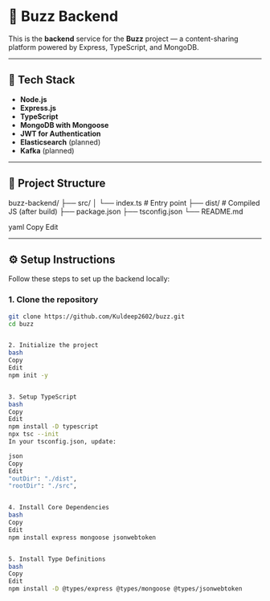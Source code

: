 # 🚀 Buzz Backend

This is the **backend** service for the **Buzz** project — a content-sharing platform powered by Express, TypeScript, and MongoDB.

---

## 🧱 Tech Stack

- **Node.js**
- **Express.js**
- **TypeScript**
- **MongoDB with Mongoose**
- **JWT for Authentication**
- **Elasticsearch** (planned)
- **Kafka** (planned)

---

## 📁 Project Structure

buzz-backend/ ├── src/ │ └── index.ts # Entry point ├── dist/ # Compiled JS (after build) ├── package.json ├── tsconfig.json └── README.md

yaml
Copy
Edit

---

## ⚙️ Setup Instructions

Follow these steps to set up the backend locally:

### 1. Clone the repository

```bash
git clone https://github.com/Kuldeep2602/buzz.git
cd buzz


2. Initialize the project
bash
Copy
Edit
npm init -y


3. Setup TypeScript
bash
Copy
Edit
npm install -D typescript
npx tsc --init
In your tsconfig.json, update:

json
Copy
Edit
"outDir": "./dist",
"rootDir": "./src",


4. Install Core Dependencies
bash
Copy
Edit
npm install express mongoose jsonwebtoken


5. Install Type Definitions
bash
Copy
Edit
npm install -D @types/express @types/mongoose @types/jsonwebtoken
